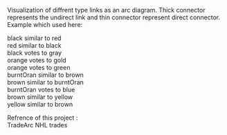 
Visualization of diffrent type links as an arc diagram. Thick connector represents the 
undirect link and thin connector represent direct connector.
<br>
Example which used here: 

black similar to red <br>
red similar to black<br>
black votes to gray<br>
orange votes to gold<br>
orange votes to green<br>
burntOran similar to brown<br>
brown similar to burntOran<br>
burntOran votes to blue<br>
brown similar to yellow<br>
yellow similar to brown<br>

Refrence of this project : <br>
TradeArc NHL trades 

